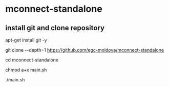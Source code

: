 # mconnect-standalone

## install git and clone repository

apt-get install git -y

git clone --depth=1 https://github.com/egc-moldova/mconnect-standalone

cd mconnect-standalone

chmod a+x main.sh

./main.sh
